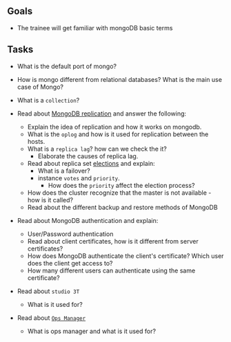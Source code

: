 ## Goals

- The trainee will get familiar with mongoDB basic terms

## Tasks

* What is the default port of mongo?
* How is mongo different from relational databases? What is the main use case of Mongo?
* What is a `collection`?
* Read about [MongoDB replication](https://docs.mongodb.com/manual/replication/) and answer the following: 
  * Explain the idea of replication and how it works on mongodb.
  * What is the `oplog` and how is it used for replication between the hosts.   
  * What is a `replica lag`? how can we check the it? 
      * Elaborate the causes of replica lag.
  * Read about replica set [elections](https://docs.mongodb.com/manual/core/replica-set-elections/) and explain: 
    * What is a failover?
    * instance `votes` and `priority`.
      * How does the `priority` affect the election process?
  * How does the cluster recognize that the master is not available - how is it called?
  * Read about the different backup and restore methods of MongoDB
* Read about MongoDB authentication and explain:
  * User/Password authentication
  * Read about client certificates, how is it different from server certificates?
  * How does MongoDB authenticate the client's certificate? Which user does the client get access to?
  * How many different users can authenticate using the same certificate? 

 * Read about `studio 3T` 
   * What is it used for? 
* Read about [`Ops Manager`](https://docs.opsmanager.mongodb.com/current/)
   * What is ops manager and what is it used for?


 
